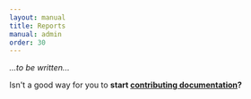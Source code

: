 ```yaml
---
layout: manual
title: Reports
manual: admin
order: 30
---
```


_...to be written..._

Isn't a good way for you to **start [contributing documentation](/manual/writing_documentation)?**
